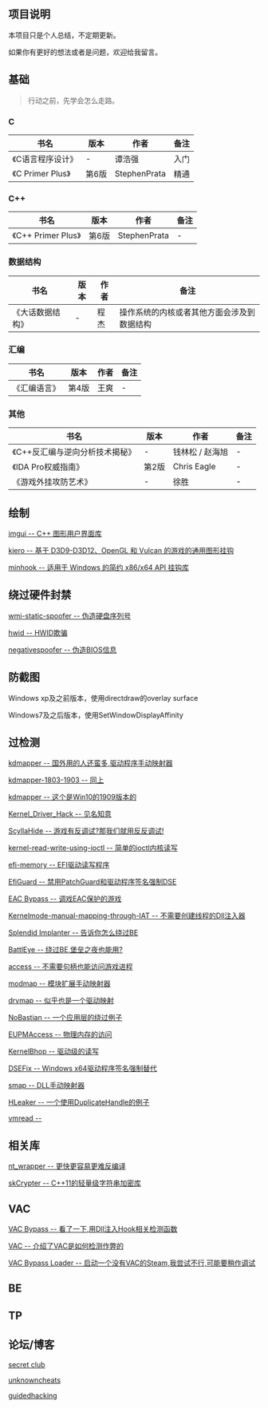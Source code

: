 ## 项目说明

本项目只是个人总结，不定期更新。 

如果你有更好的想法或者是问题，欢迎给我留言。 


## 基础

> 行动之前，先学会怎么走路。

### C

| 书名 | 版本 | 作者 | 备注 |
| ---- | ---- | ---- | ----| 
|《C语言程序设计》| - | 谭浩强 | 入门 |
|《C Primer Plus》| 第6版 | StephenPrata | 精通 |


### C++
| 书名 | 版本 | 作者 | 备注 |
| ---- | ---- | ---- | ----| 
|《C++ Primer Plus》| 第6版 | StephenPrata | - |

### 数据结构

| 书名 | 版本 | 作者 | 备注 |
| ---- | ---- | ---- | ----| 
| 《大话数据结构》| - | 程杰 | 操作系统的内核或者其他方面会涉及到数据结构 |

### 汇编

| 书名 | 版本 | 作者 | 备注 |
| ---- | ---- | ---- | ----| 
| 《汇编语言》| 第4版 | 王爽 | - |

### 其他

| 书名 | 版本 | 作者 | 备注 |
| ---- | ---- | ---- | ----| 
| 《C++反汇编与逆向分析技术揭秘》| - | 钱林松 / 赵海旭 | - |
| 《IDA Pro权威指南》| 第2版 | Chris Eagle | - |
| 《游戏外挂攻防艺术》| - | 徐胜 | - |

## 绘制

[imgui -- C++ 图形用户界面库](https://github.com/ocornut/imgui) 

[kiero -- 基于 D3D9-D3D12、OpenGL 和 Vulcan 的游戏的通用图形挂钩](https://github.com/Rebzzel/kiero) 

[minhook -- 适用于 Windows 的简约 x86/x64 API 挂钩库](https://github.com/TsudaKageyu/minhook)


## 绕过硬件封禁

[wmi-static-spoofer -- 伪造硬盘序列号](https://github.com/Alex3434/wmi-static-spoofer) 

[hwid -- HWID欺骗](https://github.com/btbd/hwid)

[negativespoofer -- 伪造BIOS信息](https://github.com/SamuelTulach/negativespoofer)

## 防截图

Windows xp及之前版本，使用directdraw的overlay surface 

Windows7及之后版本，使用SetWindowDisplayAffinity

## 过检测

[kdmapper  --  国外用的人还蛮多,驱动程序手动映射器](https://github.com/z175/kdmapper)

[kdmapper-1803-1903  --  同上](https://github.com/alxbrn/kdmapper-1803-1903)

[kdmapper  --  这个是Win10的1909版本的](https://github.com/Dark7oveRR/kdmapper)

[Kernel_Driver_Hack  --  见名知意](https://github.com/TheCruZ/Kernel_Driver_Hack)

[ScyllaHide  --  游戏有反调试?那我们就用反反调试!](https://github.com/x64dbg/ScyllaHide)

[kernel-read-write-using-ioctl  --  简单的ioctl内核读写](https://github.com/beans42/kernel-read-write-using-ioctl)

[efi-memory  --  EFI驱动读写程序](https://github.com/SamuelTulach/efi-memory)

[EfiGuard  --  禁用PatchGuard和驱动程序签名强制DSE](https://github.com/Mattiwatti/EfiGuard)

[EAC Bypass  --  调戏EAC保护的游戏](https://github.com/Schnocker/EAC_dbp)

[Kernelmode-manual-mapping-through-IAT  --  不需要创建线程的Dll注入器](https://github.com/mactec0/Kernelmode-manual-mapping-through-IAT)

[Splendid Implanter  --  告诉你怎么绕过BE](https://github.com/haram/splendid_implanter)

[BattlEye  --  绕过BE,堡垒之夜也能用?](https://github.com/Schnocker/NoEye)

[access  --  不需要句柄也能访问游戏进程](https://github.com/btbd/access)

[modmap  --  模块扩展手动映射器](https://github.com/btbd/modmap)

[drvmap  --  似乎也是一个驱动映射](https://github.com/not-wlan/drvmap)

[NoBastian  --  一个应用层的绕过例子](https://github.com/mlghuskie/NoBastian)

[EUPMAccess  --  物理内存的访问](https://github.com/waryas/EUPMAccess/tree/master/EnablePhysicalMemory)

[KernelBhop  --  驱动级的读写](https://github.com/Zer0Mem0ry/KernelBhop)

[DSEFix  --  Windows x64驱动程序签名强制替代](https://github.com/hfiref0x/DSEFix)

[smap  --  DLL手动映射器](https://github.com/btbd/smap)

[HLeaker  -- 一个使用DuplicateHandle的例子](https://github.com/Schnocker/HLeaker)

[vmread  --  ](https://github.com/h33p/vmread)

## 相关库

[nt_wrapper  --  更快更容易更难反编译](https://github.com/JustasMasiulis/nt_wrapper)

[skCrypter  --  C++11的轻量级字符串加密库](https://github.com/skadro-official/skCrypter)

## VAC

[VAC Bypass  --  看了一下,用Dll注入Hook相关检测函数](https://github.com/danielkrupinski/VAC-Bypass)

[VAC  --  介绍了VAC是如何检测作弊的](https://github.com/danielkrupinski/VAC)

[VAC Bypass Loader  --  启动一个没有VAC的Steam,我尝试不行,可能要稍作调试](https://github.com/danielkrupinski/VAC-Bypass-Loader)

## BE
## TP
## 论坛/博客

[secret club](https://secret.club/)

[unknowncheats](https://www.unknowncheats.me/forum/index.php)

[guidedhacking](https://guidedhacking.com/)
